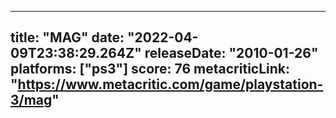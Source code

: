 
---
title: "MAG"
date: "2022-04-09T23:38:29.264Z"
releaseDate: "2010-01-26"
platforms: ["ps3"]
score: 76
metacriticLink: "https://www.metacritic.com/game/playstation-3/mag"
---
